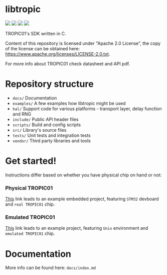 # libtropic

![](https://github.com/tropicsquare/libtropic/actions/workflows/unit_tests.yml/badge.svg) ![](https://github.com/tropicsquare/libtropic/actions/workflows/integration_tests.yml/badge.svg) ![](https://github.com/tropicsquare/libtropic/actions/workflows/LT_BUILD_DOCS.yml/badge.svg) ![](https://tropic-gitlab.corp.sldev.cz/internal/sw-design/libtropic/badges/master/coverage.svg)

TROPIC01's SDK written in C.

Content of this repository is licensed under "Apache 2.0 License”, the copy of the license can be obtained here: https://www.apache.org/licenses/LICENSE-2.0.txt.

For more info about TROPIC01 check datasheet and API pdf.


# Repository structure
* `docs/` Documentation
* `examples/` A few examples how libtropic might be used
* `hal/` Support code for various platforms - transport layer, delay function and RNG
* `include/` Public API header files
* `scripts/` Build and config scripts
* `src/` Library's source files
* `tests/` Unit tests and integration tests
* `vendor/` Third party libraries and tools

# Get started!

Instructions differ based on whether you have physical chip on hand or not:

### Physical TROPIC01

[This](https://github.com/tropicsquare/libtropic-stm32) link leads to an example embedded project, featuring `STM32` devboard and `real TROPIC01` chip.

### Emulated TROPIC01

[This](tests/integration/integration_tests.md) link leads to an example project, featuring `Unix` environment and `emulated TROPIC01` chip.

# Documentation

More info can be found here: `docs/index.md`
